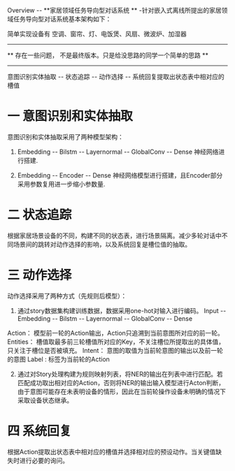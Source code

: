 Overview
-- **家居领域任务导向型对话系统 ** -针对嵌入式离线所提出的家居领域任务导向型对话系统基本架构如下：

简单实现设备有 空调、窗帘、灯、电饭煲、风扇、微波炉、加湿器 

*********************************************************
** 存在一些问题， 不是最终版本。只是给没思路的同学一个简单的思路 **
*********************************************************

意图识别实体抽取 -- 状态追踪 -- 动作选择 -- 系统回复提取出状态表中相对应的槽值

# 一 意图识别和实体抽取

意图识别和实体抽取采用了两种模型架构：

1) Embedding -- Bilstm -- Layernormal -- GlobalConv -- Dense 神经网络进行搭建.

2) Embedding -- Encoder -- Dense 神经网络模型进行搭建，且Encoder部分采用参数复用进一步缩小参数量.

# 二 状态追踪

根据家居场景设备的不同，构建不同的状态表，进行场景隔离。减少多轮对话中不同场景间的跳转对动作选择的影响，以及系统回复是槽位值的抽取。

# 三 动作选择

动作选择采用了两种方式（先规则后模型）：

1) 通过story数据集构建训练数据，数据采用one-hot对输入进行编码。
Input -- Embedding -- Bilstm -- Layernormal -- GlobalConv -- Dense

Action： 模型前一轮的Action输出，Action只追溯到当前意图所对应的前一轮。 Entities： 槽值取最多前三轮槽值所对应的Key，不关注槽位所提取出的具体值，只关注于槽位是否被填充。 Intent： 意图的取值为当前轮意图的输出以及前一轮的意图 Label : 标签为当前轮的Action

2) 通过对Story处理构建为规则映射列表，将NER的输出在列表中进行匹配。若匹配成功取出相对应的Action，否则将NER的输出输入模型进行Acton判断，由于意图可能存在未表明设备的情形，因此在当前轮操作设备未明确的情况下采取设备状态继承。


# 四 系统回复

根据Action提取出状态表中相对应的槽值并选择相对应的预设动作。当关键值缺失时进行必要的询问。
